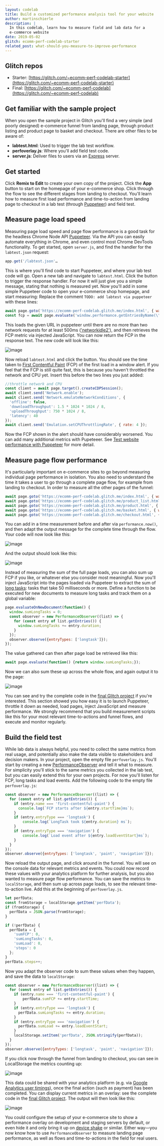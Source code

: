 ```yaml
---
layout: codelab
title: Build a customized performance analysis tool for your website
author: martinschierle
description: |
  In this codelab, learn how to measure field and lab data for a
  e-commerce website
date: 2019-05-02
glitch: ecomm-perf-codelab-starter
related_post: what-should-you-measure-to-improve-performance
---
```


## Glitch repos
+   Starter: [https://glitch.com/~ecomm-perf-codelab-starter](https://glitch.com/~ecomm-perf-codelab-starter)
+   Final: [https://glitch.com/~ecomm-perf-codelab](https://glitch.com/~ecomm-perf-codelab)

## Get familiar with the sample project

When you open the sample project in Glitch you'll find a very simple (and poorly designed) e-commerce funnel from landing page, through product listing and product page to basket and checkout.
There are other files to be aware of:

+   **labtest.html**: Used to trigger the lab test workflow.
+   **perfoverlay.js**: Where you'll add field test code.
+   **server.js**: Deliver files to users via an [Express](https://expressjs.com/) server.

## Get started

Click **Remix to Edit** to create your own copy of the project.
Click the **App** button to start on the homepage of your e-commerce shop. Click through the flow  to see the different stages from landing to checkout.
You'll learn how to measure first load performance and time-to-action from landing page to checkout in a lab test (through [Puppeteer](https://github.com/GoogleChrome/puppeteer/blob/master/docs/api.md)) and field test.

## Measure page load speed

Measuring page load speed and page flow performance is a good task for the headless Chrome Node API [Puppeteer](https://github.com/GoogleChrome/puppeteer/blob/master/docs/api.md). Via the API you can easily automate everything in Chrome, and even control most Chrome DevTools functionality.
To get started, open `server.js`, and find the handler for the `labtest.json` request:

```js
app.get('/labtest.json'…
```

This is where you'll find code to start Puppeteer, and where your lab test code will go.
Open a new tab and navigate to `labtest.html`. Click the button to trigger the response handler. For now it will just give you a simple message, stating that nothing is measured yet.
Now you'll add in some simple Puppeteer code to open your e-commerce shop homepage, and start measuring:
Replace the comment `TODO: add labtest via puppeteer` with these lines:

```js
await page.goto('https://ecomm-perf-codelab.glitch.me/index.html', { waitUntil: 'networkidle2'});
const fcp = await page.evaluate('window.performance.getEntriesByName(\"first-contentful-paint\")[0].startTime');
```

This loads the given URL in puppeteer until there are no more than two network requests for at least 500ms (['networkidle2'](https://github.com/GoogleChrome/puppeteer/blob/master/docs/api.md#pagegotourl-options)), and then retrieves the FCP metric via injected JavaScript.
You can now return the FCP in the response text. The new code will look like this:

![image](step1.png)

Now reload `labtest.html` and click the button. You should see the time taken to [First Contentful Paint](https://developers.google.com/web/tools/lighthouse/audits/first-contentful-paint) (FCP) of the first load in a window alert. If you feel that the FCP is still quite fast, this is because you haven't throttled the network and CPU yet. Insert this before the two lines you just added:

```js
//throttle network and CPU
const client = await page.target().createCDPSession();
await client.send('Network.enable');
await client.send('Network.emulateNetworkConditions', {
  'offline': false,
  'downloadThroughput': 1.5 * 1024 * 1024 / 8,
  'uploadThroughput': 750 * 1024 / 8,
  'latency': 40
});
await client.send('Emulation.setCPUThrottlingRate', { rate: 4 });
```

Now the FCP shown in the alert should have considerably worsened. You can add many additional metrics with Pupeteeer. See [Test website performance with Puppeteer](https://michaljanaszek.com/blog/test-website-performance-with-puppeteer) for more detail.

## Measure page flow performance

It's particularly important on e-commerce sites to go beyond measuring individual page performance in isolation. You also need to understand the time it takes a user to go through a complete page flow, for example from landing to checkout. In order to measure all the other pages of the funnel:

```js
await page.goto('https://ecomm-perf-codelab.glitch.me/index.html', { waitUntil: 'networkidle2'});
await page.goto('https://ecomm-perf-codelab.glitch.me/product_list.html', { waitUntil: 'networkidle2'});
await page.goto('https://ecomm-perf-codelab.glitch.me/product.html', { waitUntil: 'networkidle2'});
await page.goto('https://ecomm-perf-codelab.glitch.me/basket.html', { waitUntil: 'networkidle2'});
await page.goto('https://ecomm-perf-codelab.glitch.me/checkout.html', { waitUntil: 'networkidle2'});
```

You can add in a time measurement before and after via `performance.now()`, and then adapt the output message for the complete time through the flow. Your code will now look like this:

![image](step2.png)

And the output should look like this:

![image](step2_result.png)

Instead of measuring the sum of the full page loads, you can also sum up FCP if you like, or whatever else you consider most meaningful.
Now you'll inject JavaScript into the pages loaded via Puppeteer to extract the sum of [long tasks](https://developer.mozilla.org/docs/Web/API/Long_Tasks_API): tasks that take 50 milliseconds or more. Define a function to be executed for new documents to measure long tasks and track them on a global variable:

```js
page.evaluateOnNewDocument(function() {
  window.sumLongTasks = 0;
  const observer = new PerformanceObserver((list) => {
    for (const entry of list.getEntries()) {
      window.sumLongTasks += entry.duration;
    }
  });
  observer.observe({entryTypes: ['longtask']});
});
```

The value gathered can then after page load be retrieved like this:

```js
await page.evaluate(function() {return window.sumLongTasks;});
```

Now we can also sum these up across the whole flow, and again output it to the page:

![image](step3_result.png)

You can see and try the complete code in the [final Glitch project](https://glitch.com/~ecomm-perf-codelab) if you're interested.
This section showed you how easy it is to launch Puppeteer, throttle it down as needed, load pages, inject JavaScript and measure performance.
We strongly recommend that you build measurement scripts like this for your most relevant time-to-actions and funnel flows, and execute and monitor regularly.

## Build the field test

While lab data is always helpful, you need to collect the same metrics from real usage, and potentially also make the data visible to stakeholders and decision makers.
In your project, open the empty file  `perfoverlay.js`. You'll start by creating a new [PerformanceObserver](https://developers.google.com/web/updates/2016/06/performance-observer) and tell it what to measure. For simplicity you'll stick to the same metrics you collected in the lab test, but you can easily extend this for your own projects. For now you'll listen for FCP, long tasks and load events. Add the following code to the empty file `perfoverlay.js`:

```js
const observer = new PerformanceObserver((list) => {
  for (const entry of list.getEntries()) {
    if (entry.name === 'first-contentful-paint') {
      console.log(`FCP starts after ${entry.startTime}ms`);
    }
    if (entry.entryType === 'longtask') {
	    console.log(`LongTask took ${entry.duration} ms`);
    }
    if (entry.entryType === 'navigation') {
	    console.log(`Load event after ${entry.loadEventStart}ms`);
    }
  }
});
observer.observe({entryTypes: ['longtask', 'paint', 'navigation']});
```

Now reload the output page, and click around in the funnel. You will see on the console data for  relevant metrics and events. You could now record these values with your analytics platform for further analysis, but you also wanted to measure page flow performance. You can save the metrics to `localStorage`, and then sum up across page loads, to see the relevant time-to-action live. Add this at the beginning of `perfoverlay.js`.

```js
let perfData;
const fromStorage = localStorage.getItem('perfData');
if (fromStorage) {
  perfData = JSON.parse(fromStorage);
}

if (!perfData) {
  perfData = {
    'sumFCP': 0,
    'sumLongTasks': 0,
    'sumLoad': 0,
    'steps': 0
  };
}
perfData.steps++;
```

Now you  adapt the observer code to sum these values when they happen, and save the data to `localStorage`:

```js
const observer = new PerformanceObserver((list) => {
  for (const entry of list.getEntries()) {
    if (entry.name === 'first-contentful-paint') {
	    perfData.sumFCP += entry.startTime;
    }
    if (entry.entryType === 'longtask') {
      perfData.sumLongTasks += entry.duration;
    }
    if (entry.entryType === 'navigation') {
      perfData.sumLoad += entry.loadEventStart;
    }
    localStorage.setItem('perfData', JSON.stringify(perfData));
  }
});
observer.observe({entryTypes: ['longtask', 'paint', 'navigation']});
```

If you click now through the funnel from landing to checkout, you can see in LocalStorage the metrics counting up:

![image](step4_result.png)

This data  could be shared with your  analytics platform (e.g. via [Google Analytics user timings](https://developers.google.com/analytics/devguides/collection/analyticsjs/user-timings)), once the final action (such as payment) has been completed.
You can display current metrics in an overlay: see the complete code in the [final Glitch project](https://glitch.com/~ecomm-perf-codelab). The output will then look like this:

![image](step5_result.png)

You could configure the  setup of your e-commerce site to show a performance overlay on development and staging servers by default, or even hide it and only bring it up on [device shake](http://qnimate.com/detect-shake-using-javascript/) or similar.
Either way—you now know how to use  `PerformanceObserver` to measure landing page performance, as well as flows and time-to-actions in the field for real users.
